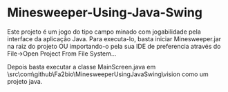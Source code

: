 # Minesweeper-Using-Java-Swing

Este projeto é um jogo do tipo campo minado com jogabilidade pela interface da aplicação Java. Para executa-lo, basta iniciar Minesweeper.jar na raiz do projeto OU importando-o pela sua IDE de preferencia através do File->Open Project From File System...

Depois basta executar a classe MainScreen.java em \src\com\github\Fa2bio\MinesweeperUsingJavaSwing\vision como um projeto java.
